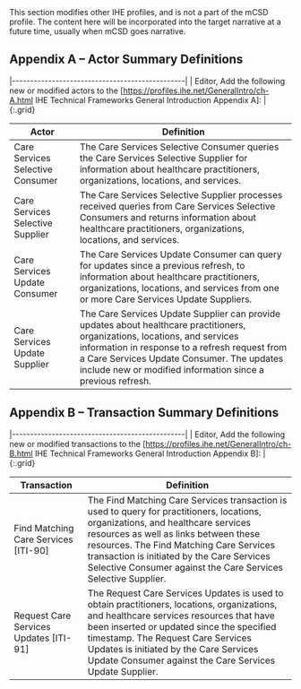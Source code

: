 <div markdown="1" class="stu-note">
This section modifies other IHE profiles, and is not a part of the mCSD profile. The content here will be incorporated into the target narrative at a future time, usually when mCSD goes narrative.
</div>

## Appendix A – Actor Summary Definitions
|------------------------------------------------|
| Editor, Add the following new or modified actors to the [https://profiles.ihe.net/GeneralIntro/ch-A.html IHE Technical Frameworks General Introduction Appendix A]: |
{:.grid}


| Actor                            | Definition                                                                                                                                                                                                                                                                                |
| -------------------------------- | ----------------------------------------------------------------------------------------------------------------------------------------------------------------------------------------------------------------------------------------------------------------------------------------- |
| Care Services Selective Consumer | The Care Services Selective Consumer queries the Care Services Selective Supplier for information about healthcare practitioners, organizations, locations, and services.                                                                                                                 |
| Care Services Selective Supplier | The Care Services Selective Supplier processes received queries from Care Services Selective Consumers and returns information about healthcare practitioners, organizations, locations, and services.                                                                                    |
| Care Services Update Consumer    | The Care Services Update Consumer can query for updates since a previous refresh, to information about healthcare practitioners, organizations, locations, and services from one or more Care Services Update Suppliers.                                                                  |
| Care Services Update Supplier    | The Care Services Update Supplier can provide updates about healthcare practitioners, organizations, locations, and services information in response to a refresh request from a Care Services Update Consumer. The updates include new or modified information since a previous refresh. |



## Appendix B – Transaction Summary Definitions
|------------------------------------------------|
| Editor, Add the following new or modified transactions to the [https://profiles.ihe.net/GeneralIntro/ch-B.html IHE Technical Frameworks General Introduction Appendix B]: |
{:.grid}


| Transaction                              | Definition                                                                                                                                                                                                                                                                                                                           |
| ---------------------------------------- | ------------------------------------------------------------------------------------------------------------------------------------------------------------------------------------------------------------------------------------------------------------------------------------------------------------------------------------ |
| Find Matching Care Services \[ITI-90\]   | The Find Matching Care Services transaction is used to query for practitioners, locations, organizations, and healthcare services resources as well as links between these resources. The Find Matching Care Services transaction is initiated by the Care Services Selective Consumer against the Care Services Selective Supplier. |
| Request Care Services Updates \[ITI-91\] | The Request Care Services Updates is used to obtain practitioners, locations, organizations, and healthcare services resources that have been inserted or updated since the specified timestamp. The Request Care Services Updates is initiated by the Care Services Update Consumer against the Care Services Update Supplier.      |
